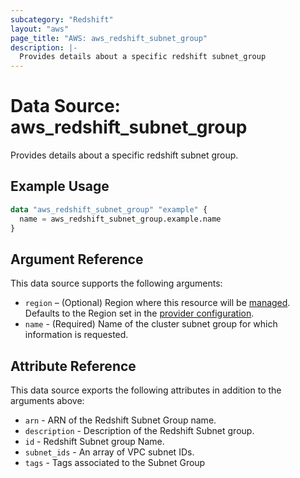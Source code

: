 ```yaml
---
subcategory: "Redshift"
layout: "aws"
page_title: "AWS: aws_redshift_subnet_group"
description: |-
  Provides details about a specific redshift subnet_group
---
```


# Data Source: aws_redshift_subnet_group

Provides details about a specific redshift subnet group.

## Example Usage

```terraform
data "aws_redshift_subnet_group" "example" {
  name = aws_redshift_subnet_group.example.name
}
```

## Argument Reference

This data source supports the following arguments:

* `region` – (Optional) Region where this resource will be [managed](https://docs.aws.amazon.com/general/latest/gr/rande.html#regional-endpoints). Defaults to the Region set in the [provider configuration](https://registry.terraform.io/providers/hashicorp/aws/latest/docs#aws-configuration-reference).
* `name` - (Required) Name of the cluster subnet group for which information is requested.

## Attribute Reference

This data source exports the following attributes in addition to the arguments above:

* `arn` - ARN of the Redshift Subnet Group name.
* `description` - Description of the Redshift Subnet group.
* `id` - Redshift Subnet group Name.
* `subnet_ids` - An array of VPC subnet IDs.
* `tags` - Tags associated to the Subnet Group
